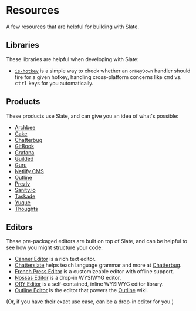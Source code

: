 # Resources

A few resources that are helpful for building with Slate.

## Libraries

These libraries are helpful when developing with Slate:

- [`is-hotkey`](https://github.com/ianstormtaylor/is-hotkey) is a simple way to check whether an `onKeyDown` handler should fire for a given hotkey, handling cross-platform concerns like <kbd>cmd</kbd> vs. <kbd>ctrl</kbd> keys for you automatically.

## Products

These products use Slate, and can give you an idea of what's possible:

- [Archbee](https://archbee.io)
- [Cake](https://www.cake.co/)
- [Chatterbug](https://chatterbug.com)
- [GitBook](https://www.gitbook.com/)
- [Grafana](https://grafana.com/)
- [Guilded](https://www.guilded.gg)
- [Guru](https://www.getguru.com/)
- [Netlify CMS](https://www.netlifycms.org)
- [Outline](https://www.getoutline.com/)
- [Prezly](https://www.prezly.com/)
- [Sanity.io](https://www.sanity.io)
- [Taskade](https://www.taskade.com/)
- [Yuque](https://www.yuque.com/)
- [Thoughts](https://thoughts.teambition.com)

## Editors

These pre-packaged editors are built on top of Slate, and can be helpful to see how you might structure your code:

- [Canner Editor](https://github.com/Canner/canner-slate-editor) is a rich text editor.
- [Chatterslate](https://github.com/chatterbugapp/chatterslate) helps teach language grammar and more at [Chatterbug](https://chatterbug.com).
- [French Press Editor](https://github.com/roast-cms/french-press-editor) is a customizeable editor with offline support.
- [Nossas Editor](http://slate-editor.bonde.org/) is a drop-in WYSIWYG editor.
- [ORY Editor](https://editor.ory.am/) is a self-contained, inline WYSIWYG editor library.
- [Outline Editor](https://github.com/outline/rich-markdown-editor) is the editor that powers the [Outline](https://www.getoutline.com/) wiki.

(Or, if you have their exact use case, can be a drop-in editor for you.)
